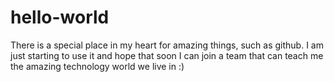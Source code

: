 # hello-world

There is a special place in my heart for amazing things, such as github.  I am just starting to use it and hope that soon I can join a team that can teach me the amazing technology world we live in :)
